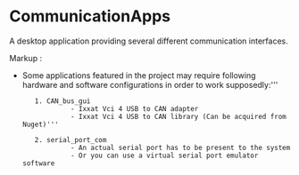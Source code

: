 # CommunicationApps
A desktop application providing several different communication interfaces.

Markup :

* Some applications featured in the project may require following hardware and software configurations in order to work supposedly:'''

         1. CAN_bus_gui
                  - Ixxat Vci 4 USB to CAN adapter
                  - Ixxat Vci 4 USB to CAN library (Can be acquired from Nuget)'''
                                       
         2. serial_port_com
                  - An actual serial port has to be present to the system
                  - Or you can use a virtual serial port emulator software
